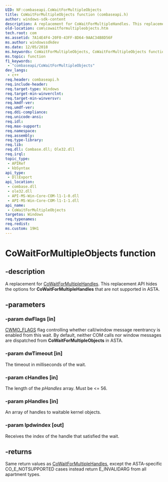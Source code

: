 ```yaml
---
UID: NF:combaseapi.CoWaitForMultipleObjects
title: CoWaitForMultipleObjects function (combaseapi.h)
author: windows-sdk-content
description: A replacement for CoWaitForMultipleHandles. This replacement API hides the options for CoWaitForMultipleHandles that are not supported in ASTA.
old-location: com\cowaitformultipleobjects.htm
tech.root: com
ms.assetid: 7A14E4F4-20F0-43FF-8D64-9AAC34B8D56F
ms.author: windowssdkdev
ms.date: 12/05/2018
ms.keywords: CoWaitForMultipleObjects, CoWaitForMultipleObjects function [COM], com.cowaitformultipleobjects, combaseapi/CoWaitForMultipleObjects
ms.topic: function
f1_keywords: 
 - "combaseapi/CoWaitForMultipleObjects"
dev_langs:
 - c++
req.header: combaseapi.h
req.include-header: 
req.target-type: Windows
req.target-min-winverclnt: 
req.target-min-winversvr: 
req.kmdf-ver: 
req.umdf-ver: 
req.ddi-compliance: 
req.unicode-ansi: 
req.idl: 
req.max-support: 
req.namespace: 
req.assembly: 
req.type-library: 
req.lib: 
req.dll: Combase.dll; Ole32.dll
req.irql: 
topic_type:
 - APIRef
 - kbSyntax
api_type:
 - DllExport
api_location:
 - combase.dll
 - ole32.dll
 - API-MS-Win-Core-COM-l1-1-0.dll
 - API-MS-Win-Core-COM-l1-1-1.dll
api_name:
 - CoWaitForMultipleObjects
targetos: Windows
req.typenames: 
req.redist: 
ms.custom: 19H1
---
```


# CoWaitForMultipleObjects function


## -description


A replacement for <a href="https://docs.microsoft.com/windows/desktop/api/combaseapi/nf-combaseapi-cowaitformultiplehandles">CoWaitForMultipleHandles</a>. This replacement API hides the options for <b>CoWaitForMultipleHandles</b> that are not supported in ASTA.


## -parameters




### -param dwFlags [in]


<a href="https://docs.microsoft.com/windows/desktop/api/combaseapi/ne-combaseapi-cwmo_flags">CWMO_FLAGS</a> flag controlling whether call/window message reentrancy is enabled from this wait. By default, neither COM calls nor window messages are dispatched from <b>CoWaitForMultipleObjects</b> in ASTA.


### -param dwTimeout [in]

The timeout in milliseconds of the wait.


### -param cHandles [in]

The length of the <i>pHandles</i> array. Must be &lt;= 56.


### -param pHandles [in]

An array of handles to waitable kernel objects.


### -param lpdwindex [out]

Receives the index of the handle that satisfied the wait.


## -returns



Same return values as <a href="https://docs.microsoft.com/windows/desktop/api/combaseapi/nf-combaseapi-cowaitformultiplehandles">CoWaitForMultipleHandles</a>, except the ASTA-specific CO_E_NOTSUPPORTED cases instead return E_INVALIDARG from all apartment types.



